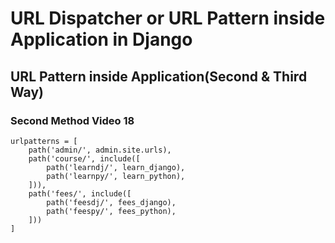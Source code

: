 # URL Dispatcher or URL Pattern inside Application in Django
## URL Pattern inside Application(Second & Third Way)
### Second Method Video 18
```
urlpatterns = [
    path('admin/', admin.site.urls),
    path('course/', include([
        path('learndj/', learn_django),
        path('learnpy/', learn_python),
    ])),
    path('fees/', include([
        path('feesdj/', fees_django),
        path('feespy/', fees_python),
    ]))
]
```
